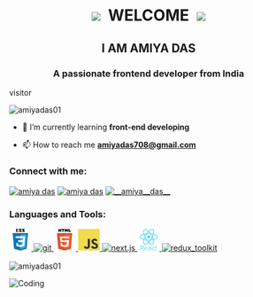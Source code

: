 <h1 align="center">
<img  src="https://user-images.githubusercontent.com/74038190/213844263-a8897a51-32f4-4b3b-b5c2-e1528b89f6f3.png" width="50px" />&nbsp; WELCOME &nbsp;<img src="https://user-images.githubusercontent.com/74038190/213844263-a8897a51-32f4-4b3b-b5c2-e1528b89f6f3.png" width="50px" />
</h1>

<h2 align="center">I AM AMIYA DAS</h2>
<h3 align="center">A passionate frontend developer from India</h3>

<div align="left"><p> visitor </p><img src="https://profile-counter.glitch.me/amiyadas01/count.svg" 
        alt="amiyadas01" loop /> </div>

- 🌱 I’m currently learning **front-end developing**

- 📫 How to reach me **amiyadas708@gmail.com**

<h3 align="left">Connect with me:</h3>
<p align="left">
    <a href="https://x.com/amiya__das?s=09" target="blank"><img align="center"
            src="https://raw.githubusercontent.com/rahuldkjain/github-profile-readme-generator/master/src/images/icons/Social/twitter.svg"
            alt="amiya das" height="30" width="40" /></a>
    <a href="https://www.linkedin.com/in/amiya-das-?utm_source=share&utm_campaign=share_via&utm_content=profile&utm_medium=android_app" target="blank"><img align="center"
            src="https://raw.githubusercontent.com/rahuldkjain/github-profile-readme-generator/master/src/images/icons/Social/linked-in-alt.svg"
            alt="amiya das" height="30" width="40" /></a>
    <a href="https://instagram.com/__amiya__das__" target="blank"><img align="center"
            src="https://raw.githubusercontent.com/rahuldkjain/github-profile-readme-generator/master/src/images/icons/Social/instagram.svg"
            alt="__amiya__das__" height="30" width="40" /></a>
</p>

<h3 align="left">Languages and Tools:</h3>
<p align="left">  <a href="https://www.w3schools.com/css/" target="_blank" rel="noreferrer"> <img
            src="https://raw.githubusercontent.com/devicons/devicon/master/icons/css3/css3-original-wordmark.svg"
            alt="css3" width="40" height="40" /> </a> <a href="https://git-scm.com/" target="_blank" rel="noreferrer">
        <img src="https://www.vectorlogo.zone/logos/git-scm/git-scm-icon.svg" alt="git" width="40" height="40" /> </a>
    <a href="https://www.w3.org/html/" target="_blank" rel="noreferrer"> <img
            src="https://raw.githubusercontent.com/devicons/devicon/master/icons/html5/html5-original-wordmark.svg"
            alt="html5" width="40" height="40" /> </a> <a href="https://developer.mozilla.org/en-US/docs/Web/JavaScript"
        target="_blank" rel="noreferrer"> <img
            src="https://raw.githubusercontent.com/devicons/devicon/master/icons/javascript/javascript-original.svg"
            alt="javascript" width="40" height="40" /> </a> <a href="https://www.python.org" target="_blank"
        rel="noreferrer"> <a href="https://nextjs.org/" target="_blank" rel="noreferrer"><img 
            src="https://img.icons8.com/fluent-systems-filled/200/FFFFFF/nextjs.png"
            alt="next.js" width="40" height="40" /> </a> <a href="https://reactjs.org/" target="_blank" rel="noreferrer">
        <img src="https://raw.githubusercontent.com/devicons/devicon/master/icons/react/react-original-wordmark.svg"
            alt="react" width="40" height="40" /> </a>
             </a> <a href="https://redux-toolkit.js.org/" target="_blank" rel="noreferrer">
        <img src="http://uxwing.com/wp-content/themes/uxwing/download/brands-and-social-media/redux-icon.png"
            alt="redux_toolkit" width="40" height="40" style={hover:transform-scale-2 }/> </a></p>

<p><img align="center"
        src="https://github-readme-stats.vercel.app/api/top-langs?username=amiyadas01&show_icons=true&locale=en&layout=compact&theme=dark"
        alt="amiyadas01" /></p>
<picture>
  <source srcset="https://media2.dev.to/dynamic/image/width=800%2Cheight=%2Cfit=scale-down%2Cgravity=auto%2Cformat=auto/https%3A%2F%2Fdev-to-uploads.s3.amazonaws.com%2Fuploads%2Farticles%2Fj8wo9f1mou6g5469671h.gif" type="gif">
  <img src="https://media2.dev.to/dynamic/image/width=800%2Cheight=%2Cfit=scale-down%2Cgravity=auto%2Cformat=auto/https%3A%2F%2Fdev-to-uploads.s3.amazonaws.com%2Fuploads%2Farticles%2Fj8wo9f1mou6g5469671h.gif" alt="Coding" width="1000" />
</picture>
       
<!--
**amiyadas01/amiyadas01** is a ✨ _special_ ✨ repository because its `README.md` (this file) appears on your GitHub profile.

Here are some ideas to get you started:

- 🔭 I’m currently working on ...
- 🌱 I’m currently learning ...
- 👯 I’m looking to collaborate on ...
- 🤔 I’m looking for help with ...
- 💬 Ask me about ...
- 📫 How to reach me: ...
- 😄 Pronouns: ...
- ⚡ Fun fact: ...
-->
